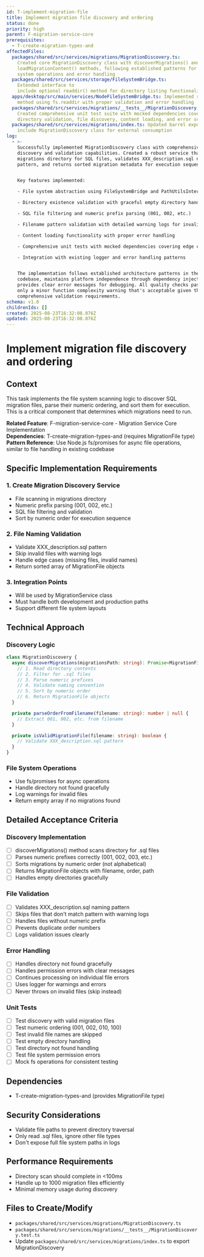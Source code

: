 ```yaml
---
id: T-implement-migration-file
title: Implement migration file discovery and ordering
status: done
priority: high
parent: F-migration-service-core
prerequisites:
  - T-create-migration-types-and
affectedFiles:
  packages/shared/src/services/migrations/MigrationDiscovery.ts:
    Created core MigrationDiscovery class with discoverMigrations() and
    loadMigrationContent() methods, following established patterns for file
    system operations and error handling
  packages/shared/src/services/storage/FileSystemBridge.ts:
    Extended interface to
    include optional readdir() method for directory listing functionality
  apps/desktop/src/main/services/NodeFileSystemBridge.ts: Implemented readdir()
    method using fs.readdir with proper validation and error handling
  packages/shared/src/services/migrations/__tests__/MigrationDiscovery.test.ts:
    Created comprehensive unit test suite with mocked dependencies covering
    directory validation, file discovery, content loading, and error scenarios
  packages/shared/src/services/migrations/index.ts: Updated barrel export to
    include MigrationDiscovery class for external consumption
log:
  - >-
    Successfully implemented MigrationDiscovery class with comprehensive file
    discovery and validation capabilities. Created a robust service that scans
    migrations directory for SQL files, validates XXX_description.sql naming
    pattern, and returns sorted migration metadata for execution sequence.


    Key features implemented:

    - File system abstraction using FileSystemBridge and PathUtilsInterface

    - Directory existence validation with graceful empty directory handling  

    - SQL file filtering and numeric prefix parsing (001, 002, etc.)

    - Filename pattern validation with detailed warning logs for invalid files

    - Content loading functionality with proper error handling

    - Comprehensive unit tests with mocked dependencies covering edge cases

    - Integration with existing logger and error handling patterns


    The implementation follows established architecture patterns in the
    codebase, maintains platform independence through dependency injection, and
    provides clear error messages for debugging. All quality checks pass with
    only a minor function complexity warning that's acceptable given the
    comprehensive validation requirements.
schema: v1.0
childrenIds: []
created: 2025-08-23T16:32:08.076Z
updated: 2025-08-23T16:32:08.076Z
---
```


# Implement migration file discovery and ordering

## Context

This task implements the file system scanning logic to discover SQL migration files, parse their numeric ordering, and sort them for execution. This is a critical component that determines which migrations need to run.

**Related Feature**: F-migration-service-core - Migration Service Core Implementation  
**Dependencies**: T-create-migration-types-and (requires MigrationFile type)
**Pattern Reference**: Use Node.js fs/promises for async file operations, similar to file handling in existing codebase

## Specific Implementation Requirements

### 1. Create Migration Discovery Service

- File scanning in migrations directory
- Numeric prefix parsing (001, 002, etc.)
- SQL file filtering and validation
- Sort by numeric order for execution sequence

### 2. File Naming Validation

- Validate XXX_description.sql pattern
- Skip invalid files with warning logs
- Handle edge cases (missing files, invalid names)
- Return sorted array of MigrationFile objects

### 3. Integration Points

- Will be used by MigrationService class
- Must handle both development and production paths
- Support different file system layouts

## Technical Approach

### Discovery Logic

```typescript
class MigrationDiscovery {
  async discoverMigrations(migrationsPath: string): Promise<MigrationFile[]> {
    // 1. Read directory contents
    // 2. Filter for .sql files
    // 3. Parse numeric prefixes
    // 4. Validate naming convention
    // 5. Sort by numeric order
    // 6. Return MigrationFile objects
  }

  private parseOrderFromFilename(filename: string): number | null {
    // Extract 001, 002, etc. from filename
  }

  private isValidMigrationFile(filename: string): boolean {
    // Validate XXX_description.sql pattern
  }
}
```

### File System Operations

- Use fs/promises for async operations
- Handle directory not found gracefully
- Log warnings for invalid files
- Return empty array if no migrations found

## Detailed Acceptance Criteria

### Discovery Implementation

- [ ] discoverMigrations() method scans directory for .sql files
- [ ] Parses numeric prefixes correctly (001, 002, 003, etc.)
- [ ] Sorts migrations by numeric order (not alphabetical)
- [ ] Returns MigrationFile objects with filename, order, path
- [ ] Handles empty directories gracefully

### File Validation

- [ ] Validates XXX_description.sql naming pattern
- [ ] Skips files that don't match pattern with warning logs
- [ ] Handles files without numeric prefix
- [ ] Prevents duplicate order numbers
- [ ] Logs validation issues clearly

### Error Handling

- [ ] Handles directory not found gracefully
- [ ] Handles permission errors with clear messages
- [ ] Continues processing on individual file errors
- [ ] Uses logger for warnings and errors
- [ ] Never throws on invalid files (skip instead)

### Unit Tests

- [ ] Test discovery with valid migration files
- [ ] Test numeric ordering (001, 002, 010, 100)
- [ ] Test invalid file names are skipped
- [ ] Test empty directory handling
- [ ] Test directory not found handling
- [ ] Test file system permission errors
- [ ] Mock fs operations for consistent testing

## Dependencies

- T-create-migration-types-and (provides MigrationFile type)

## Security Considerations

- Validate file paths to prevent directory traversal
- Only read .sql files, ignore other file types
- Don't expose full file system paths in logs

## Performance Requirements

- Directory scan should complete in <100ms
- Handle up to 1000 migration files efficiently
- Minimal memory usage during discovery

## Files to Create/Modify

- `packages/shared/src/services/migrations/MigrationDiscovery.ts`
- `packages/shared/src/services/migrations/__tests__/MigrationDiscovery.test.ts`
- Update `packages/shared/src/services/migrations/index.ts` to export MigrationDiscovery
